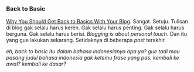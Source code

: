 ### Back to Basic

[Why You Should Get Back to Basics
With Your Blog](http://www.copyblogger.com/back-to-basics-blogging/). Sangat. Setuju. Tulisan di blog gak selalu harus keren. Gak selalu harus penting. Gak selalu harus berguna. Gak selalu harus berisi. _Blogging is about personal touch_. Dan itu yang gue lakukan sekarang. Setidaknya di beberapa _post_ terakhir.

_eh, back to basic itu dalam bahasa indonesianya apa ya? gue tadi mau pasang judul bahasa indonesia gak ketemu frase yang pas. kembali ke awal? kembali ke dasar?_

<!-- METADATA: {"time": "2008-12-16 07:45:33", "title": "Back to Basic"} -->
